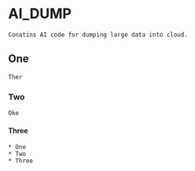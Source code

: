 # AI_DUMP
	Conatins AI code for dumping large data into cloud.

## One
	Ther
### Two
	Oke

#### Three
	* One
	* Two
	* Three
